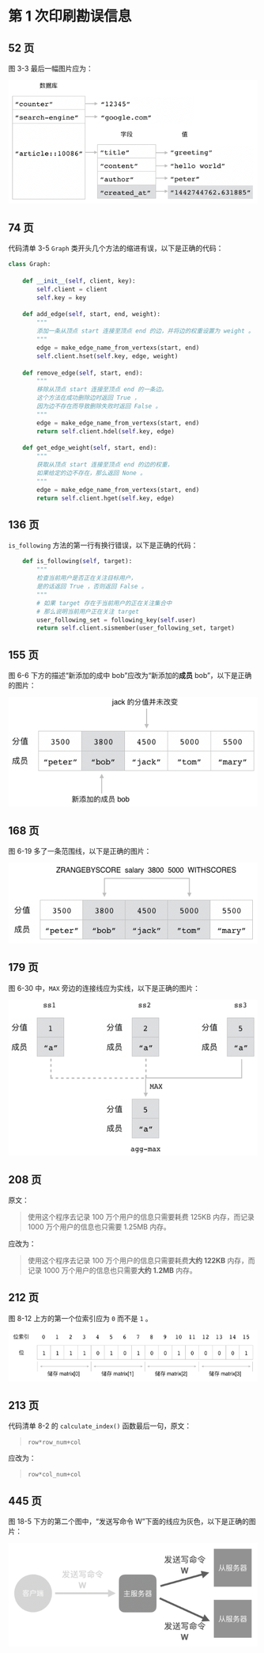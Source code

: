 # 第 1 次印刷勘误信息




## 52 页

图 3-3 最后一幅图片应为：

![](./images/IMAGE_HSET_5.png)



## 74 页

代码清单 3-5  ``Graph`` 类开头几个方法的缩进有误，以下是正确的代码：

```python
class Graph:

    def __init__(self, client, key):
        self.client = client
        self.key = key

    def add_edge(self, start, end, weight):
        """
        添加一条从顶点 start 连接至顶点 end 的边，并将边的权重设置为 weight 。
        """
        edge = make_edge_name_from_vertexs(start, end)
        self.client.hset(self.key, edge, weight)

    def remove_edge(self, start, end):
        """
        移除从顶点 start 连接至顶点 end 的一条边。
        这个方法在成功删除边时返回 True ，
        因为边不存在而导致删除失败时返回 False 。
        """
        edge = make_edge_name_from_vertexs(start, end)
        return self.client.hdel(self.key, edge)

    def get_edge_weight(self, start, end):
        """
        获取从顶点 start 连接至顶点 end 的边的权重，
        如果给定的边不存在，那么返回 None 。
        """
        edge = make_edge_name_from_vertexs(start, end)
        return self.client.hget(self.key, edge)
```



## 136 页

``is_following`` 方法的第一行有换行错误，以下是正确的代码：

```python
    def is_following(self, target):
        """
        检查当前用户是否正在关注目标用户，
        是的话返回 True ，否则返回 False 。
        """
        # 如果 target 存在于当前用户的正在关注集合中
        # 那么说明当前用户正在关注 target
        user_following_set = following_key(self.user)
        return self.client.sismember(user_following_set, target)
```



## 155 页

图 6-6 下方的描述“新添加的成中 bob”应改为“新添加的**成员** bob”，以下是正确的图片：

![IMAGE_ZADD_EXAMPLE_4](./images/IMAGE_ZADD_EXAMPLE_4.png)



## 168 页

图 6-19 多了一条范围线，以下是正确的图片：

![IMAGE_ZRANGEBYSCORE](./images/IMAGE_ZRANGEBYSCORE.png)



## 179 页

图 6-30 中，``MAX`` 旁边的连接线应为实线，以下是正确的图片：

![IMAGE_AGG_MAX](./images/IMAGE_AGG_MAX.png)



## 208 页

原文：

> 使用这个程序去记录 100 万个用户的信息只需要耗费 125KB 内存，而记录 1000 万个用户的信息也只需要 1.25MB 内存。

应改为：

> 使用这个程序去记录 100 万个用户的信息只需要耗费**大约 122KB** 内存，而记录 1000 万个用户的信息也只需要**大约 1.2MB** 内存。



## 212 页

图 8-12 上方的第一个位索引应为 ``0`` 而不是 ``1`` 。

![](./images/IMAGE_MAP_ZERO_ONE_MATRIX_TO_BITMAP.png)



## 213 页

代码清单 8-2 的 ``calculate_index()`` 函数最后一句，原文：

>  ``row*row_num+col``

应改为：

>  ``row*col_num+col``



## 445 页

图 18-5 下方的第二个图中，“发送写命令 W”下面的线应为灰色，以下是正确的图片：

![IMAGE_REPLICATE_CMD](./images/IMAGE_REPLICATE_CMD.png)